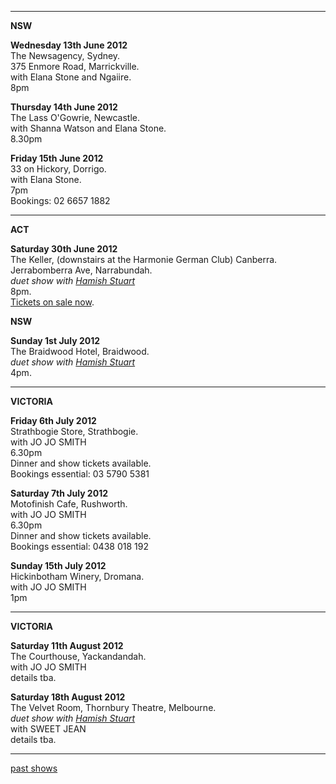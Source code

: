  

* * * * *   
 
**NSW** 
 
**Wednesday 13th June 2012**   
The Newsagency, Sydney.   
375 Enmore Road, Marrickville.        
with Elana Stone and Ngaiire.     
8pm       

**Thursday 14th June 2012**   
The Lass O'Gowrie, Newcastle.       
with Shanna Watson and Elana Stone.   
8.30pm     

**Friday 15th June 2012**   
33 on Hickory, Dorrigo.  
with Elana Stone.  
7pm  
Bookings: 02 6657 1882    
 
* * * * *   

**ACT** 

**Saturday 30th June 2012**   
The Keller, (downstairs at the Harmonie German Club) Canberra.  
Jerrabomberra Ave, Narrabundah.  
*duet show with [Hamish Stuart][97]*    
8pm.  
[Tickets on sale now][110].      

**NSW**   

**Sunday 1st July 2012**   
The Braidwood Hotel, Braidwood.   
*duet show with [Hamish Stuart][97]*    
4pm.    

* * * * *   

**VICTORIA** 
 
**Friday 6th July 2012**   
Strathbogie Store, Strathbogie.      
with JO JO SMITH    
6.30pm  
Dinner and show tickets available.  
Bookings essential: 03 5790 5381     

**Saturday 7th July 2012**   
Motofinish Cafe, Rushworth.      
with JO JO SMITH    
6.30pm  
Dinner and show tickets available.  
Bookings essential: 0438 018 192  

**Sunday 15th July 2012**   
Hickinbotham Winery, Dromana.      
with JO JO SMITH    
1pm  

* * * * *    

**VICTORIA**   

**Saturday 11th August 2012**   
The Courthouse, Yackandandah.      
with JO JO SMITH    
details tba.   

**Saturday 18th August 2012**   
The Velvet Room, Thornbury Theatre, Melbourne.  
*duet show with [Hamish Stuart][97]*    
with SWEET JEAN  
details tba.        

* * * * *    

[past shows][archive]

  [archive]: shows/archive/

[33.1]: contact/
[50]: http://northcotesocialclub.com/
[3.2]: http://www.thebasement.com.au/
[81]:  http://www.pietabrown.com
[88]: http://www.facebook.com/pages/Beetle-Bar/125772420775772
[89]: http://www.royalexchangenewcastle.com.au/
[90]: http://www.camelotlounge.com/
[90.1]: http://www.trybooking.com/RWU
[91]: http://www.clarendonguesthouse.com.au/
[93]: http://www.caravanmusic.com.au
[94]: http://wheatsheafhotel.com.au/
[95]: http://www.bellaunion.com.au
[96]: http://www.jojosmithsoul.com/
[96.1]: http://www.myspace.com/sweetjeanmusic
[96.2]: http://www.myspace.com/jimdowling
[96.3]: http://www.ilonaharker.com
[96.4]: http://www.mardilumsden.com  
[96.5]: http://www.theyearlings.net 
[96.6]: http://www.theelliscollective.com
[96.7]: http://www.triplejunearthed.com/birdsandbelles
[96.8]: http://www.myspace.com/denhanrahan
[97]: http://www.hamishstuart.net/fr_home.cfm
[98]: http://venue505.com/
[99]: http://www.corinbank.com/  
[99.1]: http://www.portfairyfolkfestival.com/
[100]: http://www.tamarvalleyfolkfestival.com/Home.html  
[101]: http://www.bigtix.com.au/ProductDetails.aspx?productID=2083
[104]: http://www.carnivalofsuburbia.com   
[105]: http://www.bellaunion.com.au/ticketing/show_535/
[106]: http://www.caravanmusic.com.au/gigs/pieta-brown/
[107]: http://www.trybooking.com/BCUB
[108]: http://www.moshtix.com.au/event.aspx?id=54131&ref=pietabrownpolishclub
[109]: http://www.starcourttheatre.com.au/shows
[110]: http://www.lonewolfpromotions.com/
